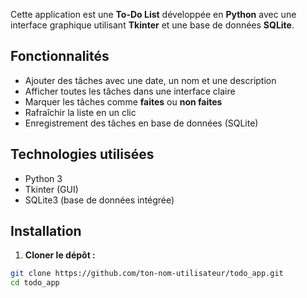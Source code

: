 Cette application est une **To-Do List** développée en **Python** avec une interface graphique utilisant **Tkinter** et une base de données **SQLite**.

##  Fonctionnalités

- Ajouter des tâches avec une date, un nom et une description
- Afficher toutes les tâches dans une interface claire
- Marquer les tâches comme **faites** ou **non faites**
- Rafraîchir la liste en un clic
- Enregistrement des tâches en base de données (SQLite)

## Technologies utilisées

- Python 3
- Tkinter (GUI)
- SQLite3 (base de données intégrée)

## Installation

1. **Cloner le dépôt :**

```bash
git clone https://github.com/ton-nom-utilisateur/todo_app.git
cd todo_app
